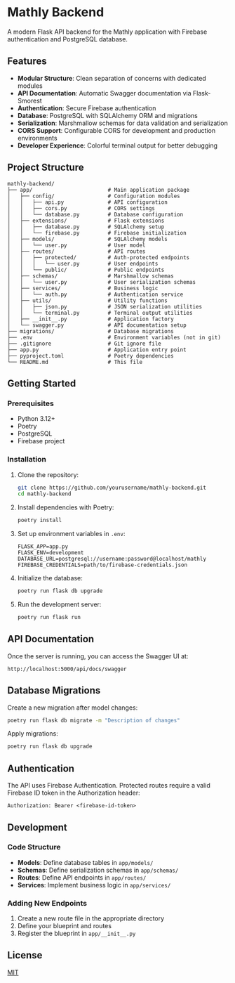# Mathly Backend

A modern Flask API backend for the Mathly application with Firebase authentication and PostgreSQL database.

## Features

- **Modular Structure**: Clean separation of concerns with dedicated modules
- **API Documentation**: Automatic Swagger documentation via Flask-Smorest
- **Authentication**: Secure Firebase authentication
- **Database**: PostgreSQL with SQLAlchemy ORM and migrations
- **Serialization**: Marshmallow schemas for data validation and serialization
- **CORS Support**: Configurable CORS for development and production environments
- **Developer Experience**: Colorful terminal output for better debugging

## Project Structure

```
mathly-backend/
├── app/                        # Main application package
│   ├── config/                 # Configuration modules
│   │   ├── api.py              # API configuration
│   │   ├── cors.py             # CORS settings
│   │   └── database.py         # Database configuration
│   ├── extensions/             # Flask extensions
│   │   ├── database.py         # SQLAlchemy setup
│   │   └── firebase.py         # Firebase initialization
│   ├── models/                 # SQLAlchemy models
│   │   └── user.py             # User model
│   ├── routes/                 # API routes
│   │   ├── protected/          # Auth-protected endpoints
│   │   │   └── user.py         # User endpoints
│   │   └── public/             # Public endpoints
│   ├── schemas/                # Marshmallow schemas
│   │   └── user.py             # User serialization schemas
│   ├── services/               # Business logic
│   │   └── auth.py             # Authentication service
│   ├── utils/                  # Utility functions
│   │   ├── json.py             # JSON serialization utilities
│   │   └── terminal.py         # Terminal output utilities
│   ├── __init__.py             # Application factory
│   └── swagger.py              # API documentation setup
├── migrations/                 # Database migrations
├── .env                        # Environment variables (not in git)
├── .gitignore                  # Git ignore file
├── app.py                      # Application entry point
├── pyproject.toml              # Poetry dependencies
└── README.md                   # This file
```

## Getting Started

### Prerequisites

- Python 3.12+
- Poetry
- PostgreSQL
- Firebase project

### Installation

1. Clone the repository:

   ```bash
   git clone https://github.com/yourusername/mathly-backend.git
   cd mathly-backend
   ```

2. Install dependencies with Poetry:

   ```bash
   poetry install
   ```

3. Set up environment variables in `.env`:

   ```
   FLASK_APP=app.py
   FLASK_ENV=development
   DATABASE_URL=postgresql://username:password@localhost/mathly
   FIREBASE_CREDENTIALS=path/to/firebase-credentials.json
   ```

4. Initialize the database:

   ```bash
   poetry run flask db upgrade
   ```

5. Run the development server:
   ```bash
   poetry run flask run
   ```

## API Documentation

Once the server is running, you can access the Swagger UI at:

```
http://localhost:5000/api/docs/swagger
```

## Database Migrations

Create a new migration after model changes:

```bash
poetry run flask db migrate -m "Description of changes"
```

Apply migrations:

```bash
poetry run flask db upgrade
```

## Authentication

The API uses Firebase Authentication. Protected routes require a valid Firebase ID token in the Authorization header:

```
Authorization: Bearer <firebase-id-token>
```

## Development

### Code Structure

- **Models**: Define database tables in `app/models/`
- **Schemas**: Define serialization schemas in `app/schemas/`
- **Routes**: Define API endpoints in `app/routes/`
- **Services**: Implement business logic in `app/services/`

### Adding New Endpoints

1. Create a new route file in the appropriate directory
2. Define your blueprint and routes
3. Register the blueprint in `app/__init__.py`

## License

[MIT](LICENSE)
